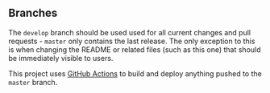 ## Branches

The `develop` branch should be used used for all current changes and pull requests - `master` only contains the last release. The only exception to this is when changing the README or related files (such as this one) that should be immediately visible to users.

This project uses [GitHub Actions](https://github.com/features/actions) to build and deploy anything pushed to the `master` branch.

